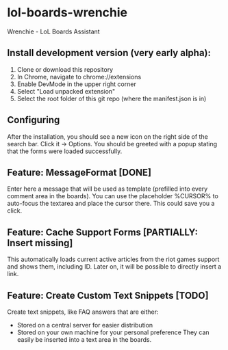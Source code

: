 # lol-boards-wrenchie
Wrenchie - LoL Boards Assistant

## Install development version (very early alpha):
1. Clone or download this repository
2. In Chrome, navigate to chrome://extensions
3. Enable DevMode in the upper right corner
4. Select "Load unpacked extension"
5. Select the root folder of this git repo (where the manifest.json is in)

## Configuring
After the installation, you should see a new icon on the right side of the search bar. Click it -> Options.
You should be greeted with a popup stating that the forms were loaded successfully.

## Feature: MessageFormat [DONE]
Enter here a message that will be used as template (prefilled into every comment area in the boards). You can use the placeholder
%CURSOR% to auto-focus the textarea and place the cursor there. This could save you a click.

## Feature: Cache Support Forms [PARTIALLY: Insert missing]
This automatically loads current active articles from the riot games support and shows them, including ID. Later on, it will be
possible to directly insert a link.

## Feature: Create Custom Text Snippets [TODO]
Create text snippets, like FAQ answers that are either:
- Stored on a central server for easier distribution
- Stored on your own machine for your personal preference
They can easily be inserted into a text area in the boards.
